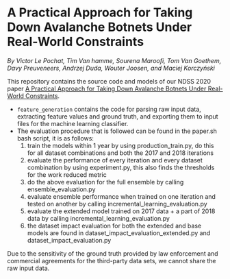 # A Practical Approach for Taking Down Avalanche Botnets Under Real-World Constraints

*By Victor Le Pochat, Tim Van hamme, Sourena Maroofi, Tom Van Goethem, Davy Preuveneers, Andrzej Duda, Wouter Joosen, and Maciej Korczyński*

This repository contains the source code and models of our NDSS 2020 paper [A Practical Approach for Taking Down Avalanche Botnets Under Real-World Constraints](https://lepoch.at/files/avalanche-ndss20.pdf).

* `feature_generation` contains the code for parsing raw input data, extracting feature values and ground truth, and exporting them to input files for the machine learning classifier.
* The evaluation procedure that is followed can be found in the paper.sh bash script, it is as follows:
     1. train the models within 1 year by using production_train.py, do this for all dataset combinations and both the 2017 and 2018 iterations
     2. evaluate the performance of every iteration and every dataset combination by using experiment.py, this also finds the thresholds for the work reduced metric
     3. do the above evaluation for the full ensemble by calling ensemble_evaluation.py
     4. evaluate ensemble performance when trained on one iteration and tested on another by calling incremental_learning_evaluation.py
     5. evaluate the extended model trained on 2017 data + a part of 2018 data by calling incremental_learning_evaluation.py
     6. the dataset impact evaluation for both the extended and base models are found in dataset_impact_evaluation_extended.py and dataset_impact_evaluation.py

Due to the sensitivity of the ground truth provided by law enforcement and commercial agreements for the third-party data sets, we cannot share the raw input data.
